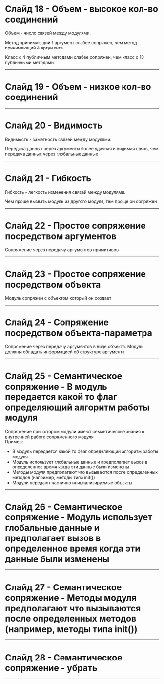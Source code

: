 # Слайд 18 - Объем - высокое кол-во соединений

Объем - число связей между модулями.  

Метод принимающий 1 аргумент слабее сопряжен, чем метод принимающий 4 аргумента

Класс с 4 публичным методами слабее сопряжен, чем класс с 10 публичными методами

---
# Слайд 19 - Объем - низкое кол-во соединений
---
# Слайд 20 - Видимость

Видимость - заметность связей между модулями.  

Передача данных через аргументы более удачная и видимая связь, чем передача данных через глобальные данные

---
# Слайд 21 - Гибкость

Гибкость - легкость изменения связей между модулями.  

Чем проще вызвать модуль из другого модуля, тем проще он сопряжен

---
# Слайд 22 - Простое сопряжение посредством аргументов

Сопряжение через передачу аргументов примитивов

---
# Слайд 23 - Простое сопряжение посредством объекта

Модуль сопряжен с объектом который он создает

---
# Слайд 24 - Сопряжение посредством объекта-параметра

Сопряжение через передачу аргументов в виде объекта. Модули должны обладать информацией об структуре аргумента

---
# Слайд 25 - Семантическое сопряжение - В модуль передается какой то флаг определяющий алгоритм работы модуля

Сопряжение при котором модули имеют семантические знания о внутренней работе сопряженного модуля  
Пример:

- В модуль передается какой то флаг определяющий алгоритм работы модуля
- Модуль использует глобальные данные и предполагает вызов в определенное время когда эти данные были изменены
- Методы модуля предполагают что вызываются после определенных методов (например, методы типа init())
- Модули передают частично инициализируемые объекты
---
# Слайд 26 - Семантическое сопряжение - Модуль использует глобальные данные и предполагает вызов в определенное время когда эти данные были изменены
---
# Слайд 27 - Семантическое сопряжение - Методы модуля предполагают что вызываются после определенных методов (например, методы типа init())
---
# Слайд 28 - Семантическое сопряжение - убрать
---
